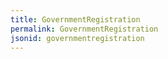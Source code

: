 ```yaml
---
title: GovernmentRegistration
permalink: GovernmentRegistration
jsonid: governmentregistration
---
```

